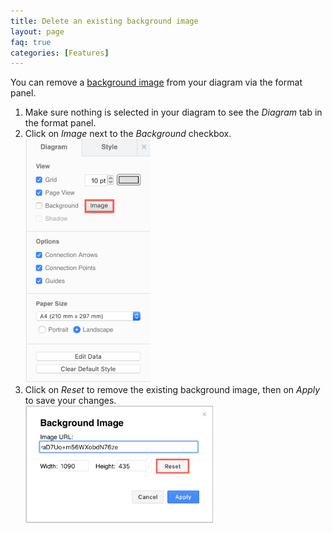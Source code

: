 ```yaml
---
title: Delete an existing background image
layout: page
faq: true
categories: [Features]
---
```


You can remove a [background image](/doc/faq/background-image.html) from your diagram via the format panel.

1. Make sure nothing is selected in your diagram to see the _Diagram_ tab in the format panel. 
2. Click on _Image_ next to the _Background_ checkbox.
<br /><img src="/assets/img/blog/background-image-format-panel.png" style="width=100%;max-width:200px;height:auto;" alt="Click on Image in the format to open the background image dialog">
3. Click on _Reset_ to remove the existing background image, then on _Apply_ to save your changes.
<br /><img src="/assets/img/blog/background-image-reset.png" style="width=100%;max-width:300px;height:auto;" alt="Reset the background image to remove it from your diagram">
